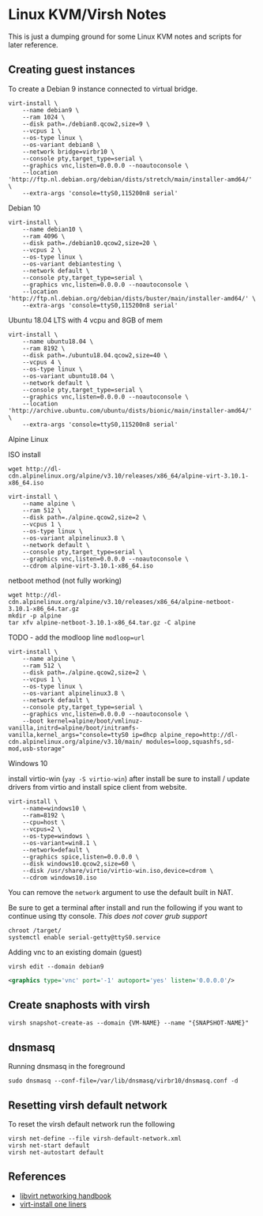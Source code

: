 # Linux KVM/Virsh Notes

This is just a dumping ground for some Linux KVM notes and scripts for later reference.  


## Creating guest instances

To create a Debian 9 instance connected to virtual bridge. 

```shell
virt-install \
    --name debian9 \
    --ram 1024 \
    --disk path=./debian8.qcow2,size=9 \
    --vcpus 1 \
    --os-type linux \
    --os-variant debian8 \
    --network bridge=virbr10 \
    --console pty,target_type=serial \
    --graphics vnc,listen=0.0.0.0 --noautoconsole \
    --location 'http://ftp.nl.debian.org/debian/dists/stretch/main/installer-amd64/' \
    --extra-args 'console=ttyS0,115200n8 serial'
```


Debian 10

```shell
virt-install \
    --name debian10 \
    --ram 4096 \
    --disk path=./debian10.qcow2,size=20 \
    --vcpus 2 \
    --os-type linux \
    --os-variant debiantesting \
    --network default \
    --console pty,target_type=serial \
    --graphics vnc,listen=0.0.0.0 --noautoconsole \
    --location 'http://ftp.nl.debian.org/debian/dists/buster/main/installer-amd64/' \
    --extra-args 'console=ttyS0,115200n8 serial'
```


Ubuntu 18.04 LTS with 4 vcpu and 8GB of mem

```shell
virt-install \
    --name ubuntu18.04 \
    --ram 8192 \
    --disk path=./ubuntu18.04.qcow2,size=40 \
    --vcpus 4 \
    --os-type linux \
    --os-variant ubuntu18.04 \
    --network default \
    --console pty,target_type=serial \
    --graphics vnc,listen=0.0.0.0 --noautoconsole \
    --location 'http://archive.ubuntu.com/ubuntu/dists/bionic/main/installer-amd64/' \
    --extra-args 'console=ttyS0,115200n8 serial'
```

Alpine Linux

ISO install

```shell
wget http://dl-cdn.alpinelinux.org/alpine/v3.10/releases/x86_64/alpine-virt-3.10.1-x86_64.iso
```

```shell
virt-install \
    --name alpine \
    --ram 512 \
    --disk path=./alpine.qcow2,size=2 \
    --vcpus 1 \
    --os-type linux \
    --os-variant alpinelinux3.8 \
    --network default \
    --console pty,target_type=serial \
    --graphics vnc,listen=0.0.0.0 --noautoconsole \
    --cdrom alpine-virt-3.10.1-x86_64.iso
```

netboot method (not fully working)

```shell
wget http://dl-cdn.alpinelinux.org/alpine/v3.10/releases/x86_64/alpine-netboot-3.10.1-x86_64.tar.gz
mkdir -p alpine
tar xfv alpine-netboot-3.10.1-x86_64.tar.gz -C alpine
```

 TODO - add the modloop line `modloop=url`

```shell
virt-install \
    --name alpine \
    --ram 512 \
    --disk path=./alpine.qcow2,size=2 \
    --vcpus 1 \
    --os-type linux \
    --os-variant alpinelinux3.8 \
    --network default \
    --console pty,target_type=serial \
    --graphics vnc,listen=0.0.0.0 --noautoconsole \
    --boot kernel=alpine/boot/vmlinuz-vanilla,initrd=alpine/boot/initramfs-vanilla,kernel_args="console=ttyS0 ip=dhcp alpine_repo=http://dl-cdn.alpinelinux.org/alpine/v3.10/main/ modules=loop,squashfs,sd-mod,usb-storage"
```


Windows 10

install virtio-win (`yay -S virtio-win`)
after install be sure to install / update drivers from virtio
and install spice client from website.

```shell
virt-install \
    --name=windows10 \
    --ram=8192 \
    --cpu=host \
    --vcpus=2 \
    --os-type=windows \
    --os-variant=win8.1 \
    --network=default \
    --graphics spice,listen=0.0.0.0 \
    --disk windows10.qcow2,size=60 \
    --disk /usr/share/virtio/virtio-win.iso,device=cdrom \
    --cdrom windows10.iso
```

You can remove the `network` argument to use the default built in NAT.  

Be sure to get a terminal after install and run the following if you want to continue using tty console. *This does not cover grub support*

```shell
chroot /target/
systemctl enable serial-getty@ttyS0.service
```

Adding vnc to an existing domain (guest)

```shell
virsh edit --domain debian9
```

```XML
<graphics type='vnc' port='-1' autoport='yes' listen='0.0.0.0'/>
```

## Create snaphosts with virsh

```shell
virsh snapshot-create-as --domain {VM-NAME} --name "{SNAPSHOT-NAME}"
```

## dnsmasq

Running dnsmasq in the foreground

```shell
sudo dnsmasq --conf-file=/var/lib/dnsmasq/virbr10/dnsmasq.conf -d
```

## Resetting virsh default network

To reset the virsh default network run the following

```shell
virsh net-define --file virsh-default-network.xml
virsh net-start default
virsh net-autostart default
```

## References

* [libvirt networking handbook](https://jamielinux.com/docs/libvirt-networking-handbook/)
* [virt-install one liners](https://raymii.org/s/articles/virt-install_introduction_and_copy_paste_distro_install_commands.html)